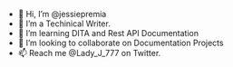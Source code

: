 - 👋 Hi, I’m @jessiepremia
- 👀 I’m a Techinical Writer.
- 🌱 I’m learning DITA and Rest API Documentation
- 💞️ I’m looking to collaborate on Documentation Projects
- 📫 Reach me @Lady_J_777 on Twitter.

<!---
jessiepremia/jessiepremia is a ✨ special ✨ repository because its `README.md` (this file) appears on your GitHub profile.
You can click the Preview link to take a look at your changes.
--->
